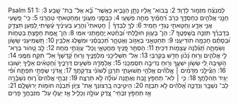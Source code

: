 Psalm 51
1: לַמְנַצֵּ֗חַ מִזְמ֥וֹר לְדָוִֽד׃
2: בְּֽבוֹא־ אֵ֭לָיו נָתָ֣ן הַנָּבִ֑יא כַּֽאֲשֶׁר־ בָּ֝֗א אֶל־ בַּת־ שָֽׁבַע׃
3: חָנֵּ֣נִי אֱלֹהִ֣ים כְּחַסְדֶּ֑ךָ כְּרֹ֥ב רַ֝חֲמֶ֗יךָ מְחֵ֣ה פְשָׁעָֽי׃
4: כַּבְּסֵ֣נִי מֵעֲוֺנִ֑י וּֽמֵחַטָּאתִ֥י טַהֲרֵֽנִי׃
5: כִּֽי־ פְ֭שָׁעַי אֲנִ֣י אֵדָ֑ע וְחַטָּאתִ֖י נֶגְדִּ֣י תָמִֽיד׃
6: לְךָ֤ לְבַדְּךָ֨ ׀ חָטָאתִי֮ וְהָרַ֥ע בְּעֵינֶ֗יךָ עָ֫שִׂ֥יתִי לְ֭מַעַן תִּצְדַּ֥ק בְּדָבְרֶ֗ךָ תִּזְכֶּ֥ה בְשָׁפְטֶֽךָ׃
7: הֵן־ בְּעָו֥וֹן חוֹלָ֑לְתִּי וּ֝בְחֵ֗טְא יֶֽחֱמַ֥תְנִי אִמִּֽי׃
8: הֵן־ אֱ֭מֶת חָפַ֣צְתָּ בַטֻּח֑וֹת וּ֝בְסָתֻ֗ם חָכְמָ֥ה תוֹדִיעֵֽנִי׃
9: תְּחַטְּאֵ֣נִי בְאֵז֣וֹב וְאֶטְהָ֑ר תְּ֝כַבְּסֵ֗נִי וּמִשֶּׁ֥לֶג אַלְבִּֽין׃
10: תַּ֭שְׁמִיעֵנִי שָׂשׂ֣וֹן וְשִׂמְחָ֑ה תָּ֝גֵ֗לְנָה עֲצָמ֥וֹת דִּכִּֽיתָ׃
11: הַסְתֵּ֣ר פָּ֭נֶיךָ מֵחֲטָאָ֑י וְֽכָל־ עֲוֺ֖נֹתַ֣י מְחֵֽה׃
12: לֵ֣ב טָ֭הוֹר בְּרָא־ לִ֣י אֱלֹהִ֑ים וְר֥וּחַ נָ֝כ֗וֹן חַדֵּ֥שׁ בְּקִרְבִּֽי׃
13: אַל־ תַּשְׁלִיכֵ֥נִי מִלְּפָנֶ֑יךָ וְר֥וּחַ קָ֝דְשְׁךָ֗ אַל־ תִּקַּ֥ח מִמֶּֽנִּי׃
14: הָשִׁ֣יבָה לִּ֭י שְׂשׂ֣וֹן יִשְׁעֶ֑ךָ וְר֖וּחַ נְדִיבָ֣ה תִסְמְכֵֽנִי׃
15: אֲלַמְּדָ֣ה פֹשְׁעִ֣ים דְּרָכֶ֑יךָ וְ֝חַטָּאִ֗ים אֵלֶ֥יךָ יָשֽׁוּבוּ׃
16: הַצִּ֘ילֵ֤נִי מִדָּמִ֨ים ׀ אֱֽלֹהִ֗ים אֱלֹהֵ֥י תְּשׁוּעָתִ֑י תְּרַנֵּ֥ן לְ֝שׁוֹנִ֗י צִדְקָתֶֽךָ׃
17: אֲ֭דֹנָי שְׂפָתַ֣י תִּפְתָּ֑ח וּ֝פִ֗י יַגִּ֥יד תְּהִלָּתֶֽךָ׃
18: כִּ֤י ׀ לֹא־ תַחְפֹּ֣ץ זֶ֣בַח וְאֶתֵּ֑נָה ע֝וֹלָ֗ה לֹ֣א תִרְצֶֽה׃
19: זִֽבְחֵ֣י אֱלֹהִים֮ ר֪וּחַ נִשְׁבָּ֫רָ֥ה לֵב־ נִשְׁבָּ֥ר וְנִדְכֶּ֑ה אֱ֝לֹהִ֗ים לֹ֣א תִבְזֶֽה׃
20: הֵיטִ֣יבָה בִ֭רְצוֹנְךָ אֶת־ צִיּ֑וֹן תִּ֝בְנֶ֗ה חוֹמ֥וֹת יְרוּשָׁלָֽ͏ִם׃
21: אָ֤ז תַּחְפֹּ֣ץ זִבְחֵי־ צֶ֭דֶק עוֹלָ֣ה וְכָלִ֑יל אָ֤ז יַעֲל֖וּ עַל־ מִזְבַּחֲךָ֣ פָרִֽים׃